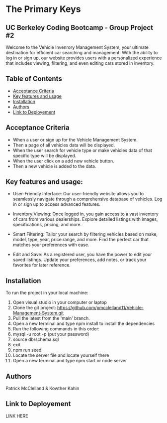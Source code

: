 # The Primary Keys 
## UC Berkeley Coding Bootcamp - Group Project #2
Welcome to the Vehicle Invenrory Management System, your ultimate destination for efficient car searching and management. With the ability to log in or sign up, our website provides users with a personalized experience that includes viewing, filtering, and even editing cars stored in inventory.

## Table of Contents 
- [Acceptance Criteria](#acceptance-criteria)
- [Key features and usage](#Key-features-and-usage)
- [Installation](#installation)
- [Authors](#authors)
- [Link to Deployement](#link-to-deployement)

## Acceptance Criteria

- When a user or sign up for the Vehicle Management System.
- Then a page of all vehicles data will be displayed.
- When the user search for vehicle type or make vehicles data of that specific type will be displayed. 
- When the user click on a add new vehicle button.
- Then a new vehicle is added to the data.

## Key features and usage:

- User-Friendly Interface: Our user-friendly website allows you to seamlessly navigate through a comprehensive database of vehicles. Log in or sign up to access advanced features.

- Inventory Viewing: Once logged in, you gain access to a vast inventory of cars from various dealerships. Explore detailed listings with images, specifications, pricing, and more.

- Smart Filtering: Tailor your search by filtering vehicles based on make, model, type, year, price range, and more. Find the perfect car that matches your preferences with ease.

- Edit and Save: As a registered user, you have the power to edit your saved listings. Update your preferences, add notes, or track your favorites for later reference.

## Installation

To run the project in your local machine:

1. Open visual studio in your computer or laptop
2. Clone the git project: https://github.com/pmcclelland11/Vehicle-Management-System.git
3. Pull the latest from the 'main' branch.
4. Open a new terminal and type npm install to install the dependencies
5. Run the following commands in this order:
6. mysql -u root -p  (put your password)
7. source db/schema.sql 
8. exit
9. npm run seed
10. Locate the server file and locate yourself there
11. Open a new terminal and type npm start or node server

## Authors
Patrick McClelland & Kowther Kahin

## Link to Deployement
LINK HERE
